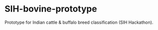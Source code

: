 # SIH-bovine-prototype
Prototype for Indian cattle &amp; buffalo breed classification (SIH Hackathon).
